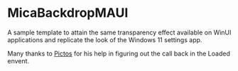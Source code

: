 # MicaBackdropMAUI

A sample template to attain the same transparency effect available on WinUI applications and replicate the look of the Windows 11 settings app.

Many thanks to [Pictos](https://github.com/pictos) for his help in figuring out the call back in the Loaded envent.

